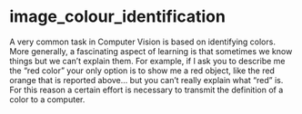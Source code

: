 # image_colour_identification
A very common task in Computer Vision is based on identifying colors. More generally, a fascinating aspect of learning is that sometimes we know things but we can’t explain them. For example, if I ask you to describe me the “red color” your only option is to show me a red object, like the red orange that is reported above… but you can’t really explain what “red” is. For this reason a certain effort is necessary to transmit the definition of a color to a computer.
